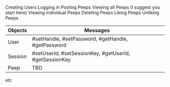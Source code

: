 Creating Users
Logging in
Posting Peeps
Viewing all Peeps (I suggest you start here)
Viewing individual Peeps
Deleting Peeps
Liking Peeps
Unliking Peeps

| Objects  | Messages |
| ------------- | ------------- |
| User  | #setHandle, #setPassword, #getHandle, #getPassword |
| Session | #setUserId, #setSessionKey, #getUserId, #getSessionKey  |
| Peep  | TBD |
etc